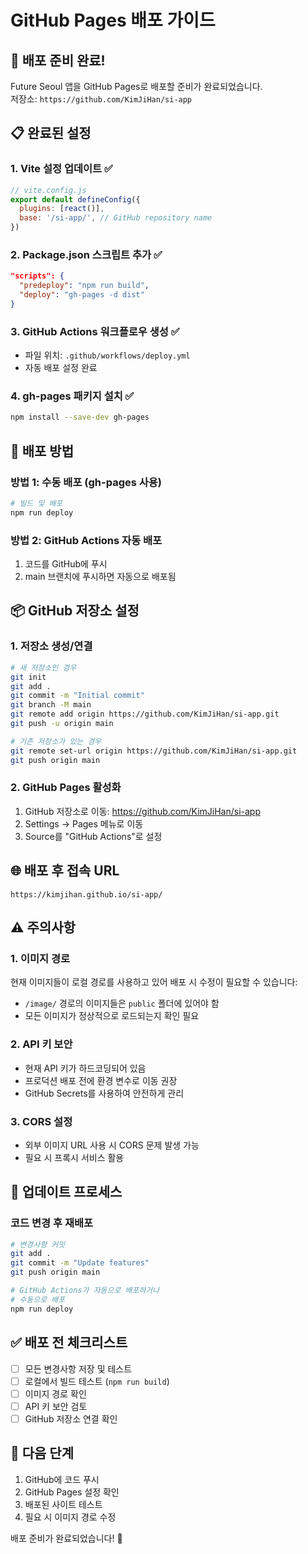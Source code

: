 # GitHub Pages 배포 가이드

## 🚀 배포 준비 완료!

Future Seoul 앱을 GitHub Pages로 배포할 준비가 완료되었습니다.  
저장소: `https://github.com/KimJiHan/si-app`

## 📋 완료된 설정

### 1. Vite 설정 업데이트 ✅
```javascript
// vite.config.js
export default defineConfig({
  plugins: [react()],
  base: '/si-app/', // GitHub repository name
})
```

### 2. Package.json 스크립트 추가 ✅
```json
"scripts": {
  "predeploy": "npm run build",
  "deploy": "gh-pages -d dist"
}
```

### 3. GitHub Actions 워크플로우 생성 ✅
- 파일 위치: `.github/workflows/deploy.yml`
- 자동 배포 설정 완료

### 4. gh-pages 패키지 설치 ✅
```bash
npm install --save-dev gh-pages
```

## 🔧 배포 방법

### 방법 1: 수동 배포 (gh-pages 사용)
```bash
# 빌드 및 배포
npm run deploy
```

### 방법 2: GitHub Actions 자동 배포
1. 코드를 GitHub에 푸시
2. main 브랜치에 푸시하면 자동으로 배포됨

## 📦 GitHub 저장소 설정

### 1. 저장소 생성/연결
```bash
# 새 저장소인 경우
git init
git add .
git commit -m "Initial commit"
git branch -M main
git remote add origin https://github.com/KimJiHan/si-app.git
git push -u origin main

# 기존 저장소가 있는 경우
git remote set-url origin https://github.com/KimJiHan/si-app.git
git push origin main
```

### 2. GitHub Pages 활성화
1. GitHub 저장소로 이동: https://github.com/KimJiHan/si-app
2. Settings → Pages 메뉴로 이동
3. Source를 "GitHub Actions"로 설정

## 🌐 배포 후 접속 URL
```
https://kimjihan.github.io/si-app/
```

## ⚠️ 주의사항

### 1. 이미지 경로
현재 이미지들이 로컬 경로를 사용하고 있어 배포 시 수정이 필요할 수 있습니다:
- `/image/` 경로의 이미지들은 `public` 폴더에 있어야 함
- 모든 이미지가 정상적으로 로드되는지 확인 필요

### 2. API 키 보안
- 현재 API 키가 하드코딩되어 있음
- 프로덕션 배포 전에 환경 변수로 이동 권장
- GitHub Secrets를 사용하여 안전하게 관리

### 3. CORS 설정
- 외부 이미지 URL 사용 시 CORS 문제 발생 가능
- 필요 시 프록시 서비스 활용

## 🔄 업데이트 프로세스

### 코드 변경 후 재배포
```bash
# 변경사항 커밋
git add .
git commit -m "Update features"
git push origin main

# GitHub Actions가 자동으로 배포하거나
# 수동으로 배포
npm run deploy
```

## ✅ 배포 전 체크리스트

- [ ] 모든 변경사항 저장 및 테스트
- [ ] 로컬에서 빌드 테스트 (`npm run build`)
- [ ] 이미지 경로 확인
- [ ] API 키 보안 검토
- [ ] GitHub 저장소 연결 확인

## 🎯 다음 단계

1. GitHub에 코드 푸시
2. GitHub Pages 설정 확인
3. 배포된 사이트 테스트
4. 필요 시 이미지 경로 수정

배포 준비가 완료되었습니다! 🎉